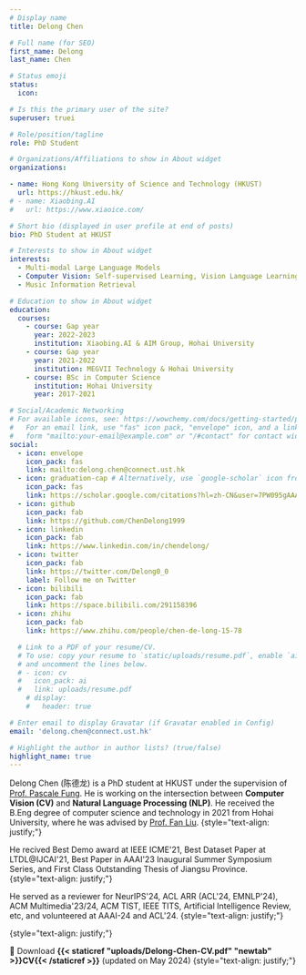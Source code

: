 ```yaml
---
# Display name
title: Delong Chen

# Full name (for SEO)
first_name: Delong
last_name: Chen

# Status emoji
status:
  icon:

# Is this the primary user of the site?
superuser: truei

# Role/position/tagline
role: PhD Student

# Organizations/Affiliations to show in About widget
organizations:

- name: Hong Kong University of Science and Technology (HKUST)
  url: https://hkust.edu.hk/
# - name: Xiaobing.AI
#   url: https://www.xiaoice.com/

# Short bio (displayed in user profile at end of posts)
bio: PhD Student at HKUST

# Interests to show in About widget
interests:
  - Multi-modal Large Language Models
  - Computer Vision: Self-supervised Learning, Vision Language Learning'
  - Music Information Retrieval

# Education to show in About widget
education:
  courses:
    - course: Gap year
      year: 2022-2023
      institution: Xiaobing.AI & AIM Group, Hohai University
    - course: Gap year
      year: 2021-2022
      institution: MEGVII Technology & Hohai University
    - course: BSc in Computer Science
      institution: Hohai University
      year: 2017-2021

# Social/Academic Networking
# For available icons, see: https://wowchemy.com/docs/getting-started/page-builder/#icons
#   For an email link, use "fas" icon pack, "envelope" icon, and a link in the
#   form "mailto:your-email@example.com" or "/#contact" for contact widget.
social:
  - icon: envelope
    icon_pack: fas
    link: mailto:delong.chen@connect.ust.hk
  - icon: graduation-cap # Alternatively, use `google-scholar` icon from `ai` icon pack
    icon_pack: fas
    link: https://scholar.google.com/citations?hl=zh-CN&user=7PW095gAAAAJ
  - icon: github
    icon_pack: fab
    link: https://github.com/ChenDelong1999
  - icon: linkedin
    icon_pack: fab
    link: https://www.linkedin.com/in/chendelong/
  - icon: twitter
    icon_pack: fab
    link: https://twitter.com/Delong0_0
    label: Follow me on Twitter
  - icon: bilibili
    icon_pack: fab
    link: https://space.bilibili.com/291158396
  - icon: zhihu
    icon_pack: fab
    link: https://www.zhihu.com/people/chen-de-long-15-78

  # Link to a PDF of your resume/CV.
  # To use: copy your resume to `static/uploads/resume.pdf`, enable `ai` icons in `params.yaml`,
  # and uncomment the lines below.
  # - icon: cv
  #   icon_pack: ai
  #   link: uploads/resume.pdf
    # display:
    #   header: true

# Enter email to display Gravatar (if Gravatar enabled in Config)
email: 'delong.chen@connect.ust.hk'

# Highlight the author in author lists? (true/false)
highlight_name: true
---
```


Delong Chen (陈德龙) is a PhD student at HKUST under the supervision of [Prof. Pascale Fung](https://pascale.home.ece.ust.hk/about.html). He is working on the intersection between **Computer Vision (CV)** and **Natural Language Processing (NLP)**. He received the B.Eng degree of computer science and technology in 2021 from Hohai University, where he was advised by [Prof. Fan Liu](https://multimodality.group/). 
{style="text-align: justify;"}

He recived Best Demo award at IEEE ICME'21, Best Dataset Paper at LTDL@IJCAI'21, Best Paper in AAAI'23 Inaugural Summer Symposium Series, and First Class Outstanding Thesis of Jiangsu Province. 
{style="text-align: justify;"}

He served as a reviewer for NeurIPS'24, ACL ARR (ACL'24, EMNLP'24), ACM Multimedia'23/24, ACM TIST, IEEE TITS, Artificial Intelligence Review, etc, and volunteered at AAAI-24 and ACL'24.
{style="text-align: justify;"}

{style="text-align: justify;"}


<!-- Academic Services
{style="text-align: justify;"}
  - Reviewer: ACL Rolling Review (ARR) Feb/Apr 2024, ACM Multimedia (MM) 2023/2024, ACM Transactions on Intelligent Systems and Technology (TIST), Artificial Intelligence Review (AIRE), IEEE Transactions on Intelligent Transportation Systems (TITS).
  - TA: A System View of Communications (2024 Spring, HKUST)
{style="text-align: justify;"} -->

📄 Download **{{< staticref "uploads/Delong-Chen-CV.pdf" "newtab" >}}CV{{< /staticref >}}** (updated on May 2024)
{style="text-align: justify;"}

<!-- 🎶 Delong is passionate about music. He was awarded a violin performance diploma from the {{< staticref "http://en.ccom.edu.cn/" "newtab" >}}Central Conservatory of Music{{< /staticref >}} (中央音乐学院). 
He served as the leader of the Hohai University Symphony Orchestra during 2019-2020. 
He is also at {{< staticref "https://space.bilibili.com/291158396" "newtab" >}}bilibili.com{{< /staticref >}} with 20k+ followers.
{style="text-align: justify;"} -->
